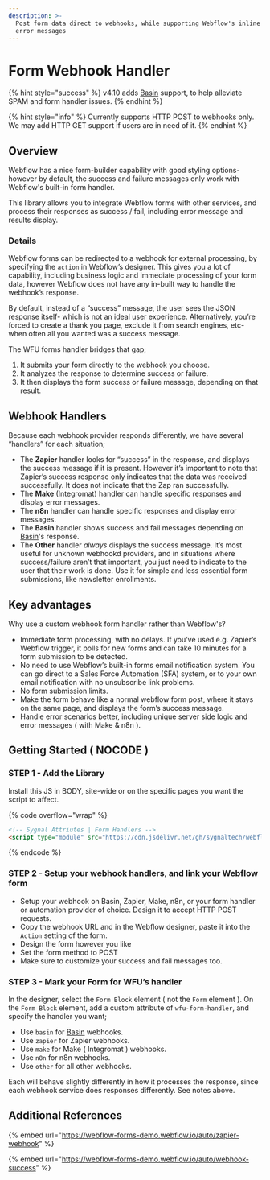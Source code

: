 ```yaml
---
description: >-
  Post form data direct to webhooks, while supporting Webflow's inline success /
  error messages
---
```


# Form Webhook Handler

{% hint style="success" %}
v4.10 adds [Basin](https://usebasin.com/) support, to help alleviate SPAM and form handler issues.
{% endhint %}

{% hint style="info" %}
Currently supports HTTP POST to webhooks only. We may add HTTP GET support if users are in need of it.
{% endhint %}

## Overview

Webflow has a nice form-builder capability with good styling options- however by default, the success and failure messages only work with Webflow's built-in form handler.

This library allows you to integrate Webflow forms with other services, and process their responses as success / fail, including error message and results display.&#x20;

### Details

Webflow forms can be redirected to a webhook for external processing, by specifying the `action` in Webflow’s designer. This gives you a lot of capability, including business logic and immediate processing of your form data, however Webflow does not have any in-built way to handle the webhook’s response.

By default, instead of a “success” message, the user sees the JSON response itself- which is not an ideal user experience. Alternatively, you’re forced to create a thank you page, exclude it from search engines, etc- when often all you wanted was a success message.

The WFU forms handler bridges that gap;

1. It submits your form directly to the webhook you choose.
2. It analyzes the response to determine success or failure.
3. It then displays the form success or failure message, depending on that result.

## Webhook Handlers

Because each webhook provider responds differently, we have several “handlers” for each situation;

* The **Zapier** handler looks for “success” in the response, and displays the success message if it is present. However it’s important to note that Zapier’s success response only indicates that the data was received successfully. It does not indicate that the Zap ran successfully.
* The **Make** (Integromat) handler can handle specific responses and display error messages.
* The **n8n** handler can handle specific responses and display error messages.
* The **Basin** handler shows success and fail messages depending on [Basin](https://usebasin.com/)'s response.
* The **Other** handler _always_ displays the success message. It’s most useful for unknown webhookd providers, and in situations where success/failure aren’t that important, you just need to indicate to the user that their work is done. Use it for simple and less essential form submissions, like newsletter enrollments.

## Key advantages <a href="#key-advantages" id="key-advantages"></a>

Why use a custom webhook form handler rather than Webflow's?

* Immediate form processing, with no delays. If you’ve used e.g. Zapier’s Webflow trigger, it polls for new forms and can take 10 minutes for a form submission to be detected.
* No need to use Webflow’s built-in forms email notification system. You can go direct to a Sales Force Automation (SFA) system, or to your own email notification with no unsubscribe link problems.
* No form submission limits.
* Make the form behave like a normal webflow form post, where it stays on the same page, and displays the form’s success message.
* Handle error scenarios better, including unique server side logic and error messages ( with Make & n8n ).

## Getting Started ( NOCODE ) <a href="#getting-started-nocode" id="getting-started-nocode"></a>

### STEP 1 - Add the Library <a href="#step-1---add-the-library" id="step-1---add-the-library"></a>

Install this JS in BODY, site-wide or on the specific pages you want the script to affect.

{% code overflow="wrap" %}
```html
<!-- Sygnal Attriutes | Form Handlers --> 
<script type="module" src="https://cdn.jsdelivr.net/gh/sygnaltech/webflow-util@4.11/src/nocode/webflow-form.min.js"></script>
```
{% endcode %}

### STEP 2 - Setup your webhook handlers, and link your Webflow form <a href="#step-2---setup-your-zap-and-link-your-webflow-form" id="step-2---setup-your-zap-and-link-your-webflow-form"></a>

* Setup your webhook on Basin, Zapier, Make, n8n, or your form handler or automation provider of choice. Design it to accept HTTP POST requests.
* Copy the webhook URL and in the Webflow designer, paste it into the `Action` setting of the form.
* Design the form however you like
* Set the form method to POST
* Make sure to customize your success and fail messages too.

### STEP 3 - Mark your Form for WFU’s handler <a href="#step-3---mark-your-form-for-wfus-handler" id="step-3---mark-your-form-for-wfus-handler"></a>

In the designer, select the `Form Block` element ( not the `Form` element ). On the `Form Block` element, add a custom attribute of `wfu-form-handler`, and specify the handler you want;&#x20;

* Use `basin` for [Basin](https://usebasin.com/) webhooks.
* Use `zapier` for Zapier webhooks.
* Use `make` for Make ( Integromat ) webhooks.
* Use `n8n` for n8n webhooks.
* Use `other` for all other webhooks.

Each will behave slightly differently in how it processes the response, since each webhook service does responses differently. See notes above.

## Additional References

{% embed url="https://webflow-forms-demo.webflow.io/auto/zapier-webhook" %}

{% embed url="https://webflow-forms-demo.webflow.io/auto/webhook-success" %}
